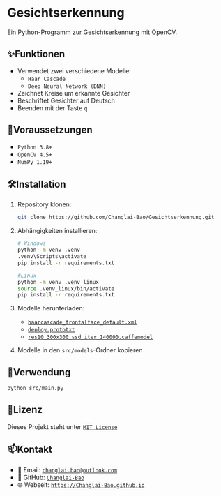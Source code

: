 # Gesichtserkennung

Ein Python-Programm zur Gesichtserkennung mit OpenCV.

## ✨Funktionen

- Verwendet zwei verschiedene Modelle:
  - `Haar Cascade`
  - `Deep Neural Network (DNN)`
- Zeichnet Kreise um erkannte Gesichter
- Beschriftet Gesichter auf Deutsch
- Beenden mit der Taste `q`

## 📁Voraussetzungen

- `Python 3.8+`
- `OpenCV 4.5+`
- `NumPy 1.19+`

## 🛠️Installation

1. Repository klonen:

   ```bash
   git clone https://github.com/Changlai-Bao/Gesichtserkennung.git
   ```
2. Abhängigkeiten installieren:

   ```bash
   # Windows
   python -m venv .venv
   .venv\Scripts\activate
   pip install -r requirements.txt

   #Linux
   python -m venv .venv_linux
   source .venv_linux/bin/activate
   pip install -r requirements.txt
   ```
3. Modelle herunterladen:

   - [`haarcascade_frontalface_default.xml`](https://github.com/opencv/opencv/blob/master/data/haarcascades/haarcascade_frontalface_default.xml)
   - [`deploy.prototxt`](https://github.com/opencv/opencv/blob/master/samples/dnn/face_detector/deploy.prototxt)
   - [`res10_300x300_ssd_iter_140000.caffemodel`](https://github.com/opencv/opencv_3rdparty/raw/dnn_samples_face_detector_20170830/res10_300x300_ssd_iter_140000.caffemodel)
4. Modelle in den `src/models`-Ordner kopieren

## 🚀Verwendung

```bash
python src/main.py
```

## 📜Lizenz

Dieses Projekt steht unter [`MIT License`](LICENSE)

## 📫Kontakt

- 📧 Email: [`changlai.bao@outlook.com`](mailto:changlai.bao@outlook.com)
- 🐙 GitHub: [`Changlai-Bao`](https://github.com/Changlai-Bao)
- 🌐 Webseit: [`https://Changlai-Bao.github.io`](https://Changlai-Bao.github.io)
